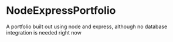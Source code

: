 # NodeExpressPortfolio
A portfolio built out using node and express, although no database integration is needed right now
